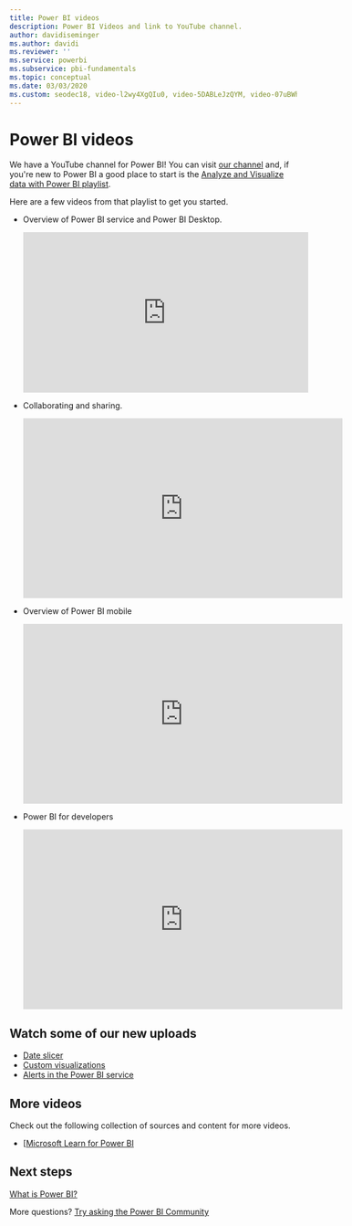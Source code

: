 ```yaml
---
title: Power BI videos
description: Power BI Videos and link to YouTube channel.
author: davidiseminger
ms.author: davidi
ms.reviewer: ''
ms.service: powerbi
ms.subservice: pbi-fundamentals
ms.topic: conceptual
ms.date: 03/03/2020
ms.custom: seodec18, video-l2wy4XgQIu0, video-5DABLeJzQYM, video-07uBWhaCo78, video-47uXJW1GIUY
---
```

# Power BI videos
We have a YouTube channel for Power BI! You can visit [our channel](https://www.youtube.com/user/mspowerbi/videos) and, if you're new to Power BI a good place to start is the [Analyze and Visualize data with Power BI playlist](https://www.youtube.com/playlist?list=PL1N57mwBHtN0JFoKSR0n-tBkUJHeMP2cP).

Here are a few videos from that playlist to get you started.

* Overview of Power BI service and Power BI Desktop.
  
  <iframe width="500" height="281" src="https://www.youtube.com/embed/l2wy4XgQIu0" frameborder="0" allowfullscreen></iframe>
* Collaborating and sharing.
  
  <iframe width="560" height="315" src="https://www.youtube.com/embed/5DABLeJzQYM" frameborder="0" allow="autoplay; encrypted-media" allowfullscreen></iframe>
* Overview of Power BI mobile
  
  <iframe width="560" height="315" src="https://www.youtube.com/embed/07uBWhaCo78" frameborder="0" allow="autoplay; encrypted-media" allowfullscreen></iframe>

* Power BI for developers
  <iframe width="560" height="315" src="https://www.youtube.com/embed/47uXJW1GIUY" frameborder="0" allow="autoplay; encrypted-media" allowfullscreen></iframe>  

## Watch some of our new uploads
* [Date slicer](https://youtu.be/V7i82ZZm0vw)
* [Custom visualizations](https://youtu.be/d-rXAJ3_uAo)
* [Alerts in the Power BI service](https://youtu.be/JbL2-HJ8clE)

## More videos
Check out the following collection of sources and content for more videos.

* [[Microsoft Learn for Power BI](/learn/powerplatform/power-bi?WT.mc_id=powerbi_landingpage-docs-link)

## Next steps
[What is Power BI?](power-bi-overview.md)

More questions? [Try asking the Power BI Community](https://community.powerbi.com/)